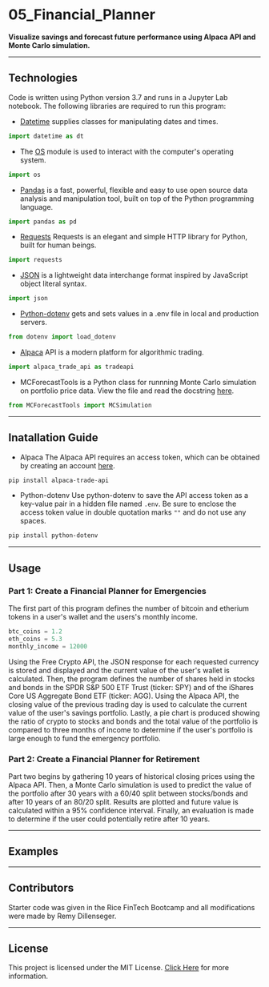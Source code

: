 # 05_Financial_Planner
**Visualize savings and forecast future performance using Alpaca API and Monte Carlo simulation.**

---
## Technologies
Code is written using Python version 3.7 and runs in a Jupyter Lab notebook. 
The following libraries are required to run this program:

- [Datetime](https://docs.python.org/3/library/datetime.html) supplies classes for manipulating dates and times.
```python
import datetime as dt
```
- The [OS](https://docs.python.org/3/library/os.html) module is used to interact with the computer's operating system.
```python
import os
```
- [Pandas](https://pandas.pydata.org/docs/) is a fast, powerful, flexible and easy to use open source data analysis and manipulation tool, built on top of the Python programming language.
```python
import pandas as pd
```
- [Requests](https://docs.python-requests.org/en/master/) Requests is an elegant and simple HTTP library for Python, built for human beings.
```python
import requests
```
- [JSON](https://docs.python.org/3/library/json.html) is a lightweight data interchange format inspired by JavaScript object literal syntax.
```python
import json
```
- [Python-dotenv](https://github.com/theskumar/python-dotenv) gets and sets values in a .env file in local and production servers.
```python
from dotenv import load_dotenv
```
- [Alpaca](https://alpaca.markets/docs/) API is a modern platform for algorithmic trading.
```python
import alpaca_trade_api as tradeapi
```
- MCForecastTools is a Python class for runnning Monte Carlo simulation on portfolio price data. View the file and read the docstring [here](https://github.com/rdillens/05_Financial_Planner/blob/main/MCForecastTools.py).
```python
from MCForecastTools import MCSimulation
```

---
## Inatallation Guide
- Alpaca
The Alpaca API requires an access token, which can be obtained by creating an account [here](https://alpaca.markets/).
```powershell
pip install alpaca-trade-api
```
- Python-dotenv
Use python-dotenv to save the API access token as a key-value pair in a hidden file named `.env`. Be sure to enclose the access token value in double quotation marks `""` and do not use any spaces.
```powershell
pip install python-dotenv
```

---
## Usage
### Part 1: Create a Financial Planner for Emergencies
The first part of this program defines the number of bitcoin and etherium tokens in a user's wallet and the users's monthly income.
```python
btc_coins = 1.2
eth_coins = 5.3
monthly_income = 12000
```
Using the Free Crypto API, the JSON response for each requested currency is stored and displayed and the current value of the user's wallet is calculated.
Then, the program defines the number of shares held in stocks and bonds in the SPDR S&P 500 ETF Trust (ticker: SPY) and of the iShares Core US Aggregate Bond ETF (ticker: AGG). Using the Alpaca API, the closing value of the previous trading day is used to calculate the current value of the user's savings portfolio.
Lastly, a pie chart is produced showing the ratio of crypto to stocks and bonds and the total value of the portfolio is compared to three months of income to determine if the user's portfolio is large enough to fund the emergency portfolio. 
### Part 2: Create a Financial Planner for Retirement
Part two begins by gathering 10 years of historical closing prices using the Alpaca API. 
Then, a Monte Carlo simulation is used to predict the value of the portfolio after 30 years with a 60/40 split between stocks/bonds and after 10 years of an 80/20 split. Results are plotted and future value is calculated within a 95% confidence interval. 
Finally, an evaluation is made to determine if the user could potentially retire after 10 years. 

---
## Examples

---
## Contributors
Starter code was given in the Rice FinTech Bootcamp and all modifications were made by Remy Dillenseger.

---
## License
This project is licensed under the MIT License.
[Click Here](https://github.com/rdillens/05_Financial_Planner/blob/main/LICENSE) for more information.